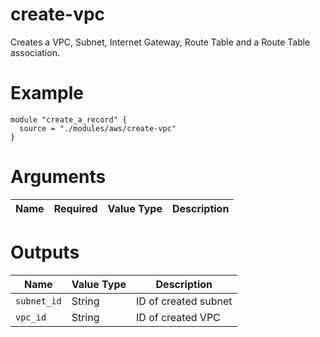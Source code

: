 # create-vpc

Creates a VPC, Subnet, Internet Gateway, Route Table and a Route Table association.

# Example

```hcl
module "create_a_record" {
  source = "./modules/aws/create-vpc"
}
```

# Arguments

| Name                      | Required | Value Type | Description
|---------------------------| -------- | ---------- | -----------

# Outputs

| Name                      | Value Type | Description
|---------------------------| ---------- | -----------
|`subnet_id`                | String     | ID of created subnet
|`vpc_id`                   | String     | ID of created VPC

